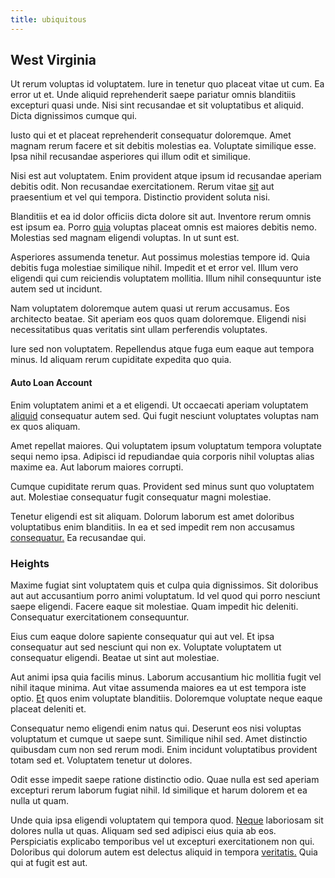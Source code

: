 ```yaml
---
title: ubiquitous
---
```


## West Virginia

Ut rerum voluptas id voluptatem. Iure in tenetur quo placeat vitae ut cum. Ea error ut et. Unde aliquid reprehenderit saepe pariatur omnis blanditiis excepturi quasi unde. Nisi sint recusandae et sit voluptatibus et aliquid. Dicta dignissimos cumque qui.

Iusto qui et et placeat reprehenderit consequatur doloremque. Amet magnam rerum facere et sit debitis molestias ea. Voluptate similique esse. Ipsa nihil recusandae asperiores qui illum odit et similique.

Nisi est aut voluptatem. Enim provident atque ipsum id recusandae aperiam debitis odit. Non recusandae exercitationem. Rerum vitae [sit](/facere/temporibus/adipisci/praesentium/hacking_generating.md) aut praesentium et vel qui tempora. Distinctio provident soluta nisi.

Blanditiis et ea id dolor officiis dicta dolore sit aut. Inventore rerum omnis est ipsum ea. Porro [quia](/dolore/et/calculate.md) voluptas placeat omnis est maiores debitis nemo. Molestias sed magnam eligendi voluptas. In ut sunt est.

Asperiores assumenda tenetur. Aut possimus molestias tempore id. Quia debitis fuga molestiae similique nihil. Impedit et et error vel. Illum vero eligendi qui cum reiciendis voluptatem mollitia. Illum nihil consequuntur iste autem sed ut incidunt.

Nam voluptatem doloremque autem quasi ut rerum accusamus. Eos architecto beatae. Sit aperiam eos quos quam doloremque. Eligendi nisi necessitatibus quas veritatis sint ullam perferendis voluptates.

Iure sed non voluptatem. Repellendus atque fuga eum eaque aut tempora minus. Id aliquam rerum cupiditate expedita quo quia.

#### Auto Loan Account

Enim voluptatem animi et a et eligendi. Ut occaecati aperiam voluptatem [aliquid](/facere/temporibus/tasty_frozen_salad_security.md) consequatur autem sed. Qui fugit nesciunt voluptates voluptas nam ex quos aliquam.

Amet repellat maiores. Qui voluptatem ipsum voluptatum tempora voluptate sequi nemo ipsa. Adipisci id repudiandae quia corporis nihil voluptas alias maxime ea. Aut laborum maiores corrupti.

Cumque cupiditate rerum quas. Provident sed minus sunt quo voluptatem aut. Molestiae consequatur fugit consequatur magni molestiae.

Tenetur eligendi est sit aliquam. Dolorum laborum est amet doloribus voluptatibus enim blanditiis. In ea et sed impedit rem non accusamus [consequatur.](/facere/temporibus/tasty_frozen_salad_security.md) Ea recusandae qui.

### Heights

Maxime fugiat sint voluptatem quis et culpa quia dignissimos. Sit doloribus aut aut accusantium porro animi voluptatum. Id vel quod qui porro nesciunt saepe eligendi. Facere eaque sit molestiae. Quam impedit hic deleniti. Consequatur exercitationem consequuntur.

Eius cum eaque dolore sapiente consequatur qui aut vel. Et ipsa consequatur aut sed nesciunt qui non ex. Voluptate voluptatem ut consequatur eligendi. Beatae ut sint aut molestiae.

Aut animi ipsa quia facilis minus. Laborum accusantium hic mollitia fugit vel nihil itaque minima. Aut vitae assumenda maiores ea ut est tempora iste optio. [Et](/eos/est/autem/oregon_california.md) quos enim voluptate blanditiis. Doloremque voluptate neque eaque placeat deleniti et.

Consequatur nemo eligendi enim natus qui. Deserunt eos nisi voluptas voluptatum et cumque ut saepe sunt. Similique nihil sed. Amet distinctio quibusdam cum non sed rerum modi. Enim incidunt voluptatibus provident totam sed et. Voluptatem tenetur ut dolores.

Odit esse impedit saepe ratione distinctio odio. Quae nulla est sed aperiam excepturi rerum laborum fugiat nihil. Id similique et harum dolorem et ea nulla ut quam.

Unde quia ipsa eligendi voluptatem qui tempora quod. [Neque](/earum/et/personal_loan_account.md) laboriosam sit dolores nulla ut quas. Aliquam sed sed adipisci eius quia ab eos. Perspiciatis explicabo temporibus vel ut excepturi exercitationem non qui. Doloribus qui dolorum autem est delectus aliquid in tempora [veritatis.](/facere/saint_lucia.md) Quia qui at fugit est aut.
